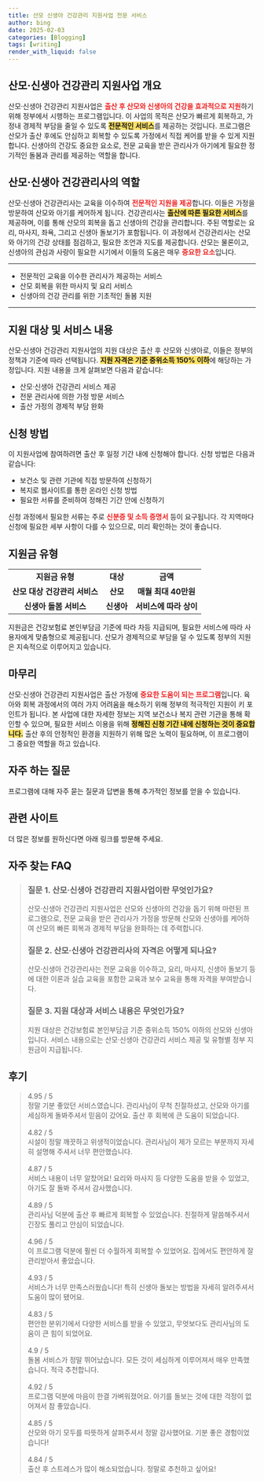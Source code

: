 ```yaml
---
title: 산모 신생아 건강관리 지원사업 전문 서비스
author: bing
date: 2025-02-03
categories: [Blogging]
tags: [writing]
render_with_liquid: false
---
```



<h2 id='산모신생아건강관리지원사업개요'>산모·신생아 건강관리 지원사업 개요</h2>

<p>산모·신생아 건강관리 지원사업은 <b><span style="color: #ee2323;">출산 후 산모와 신생아의 건강을 효과적으로 지원</span></b>하기 위해 정부에서 시행하는 프로그램입니다. 이 사업의 목적은 산모가 빠르게 회복하고, 가정내 경제적 부담을 줄일 수 있도록 <b><span style="background-color: #ffe066;">전문적인 서비스</span></b>를 제공하는 것입니다. 프로그램은 산모가 출산 후에도 안심하고 회복할 수 있도록 가정에서 직접 케어를 받을 수 있게 지원합니다. 신생아의 건강도 중요한 요소로, 전문 교육을 받은 관리사가 아기에게 필요한 정기적인 돌봄과 관리를 제공하는 역할을 합니다.</b></p>

<h2 id='건강관리사의역할'>산모·신생아 건강관리사의 역할</h2>

<p>산모·신생아 건강관리사는 교육을 이수하여 <b><span style="color: #ee2323;">전문적인 지원을 제공</span></b>합니다. 이들은 가정을 방문하여 산모와 아기를 케어하게 됩니다. 건강관리사는 <b><span style="background-color: #ffe066;">출산에 따른 필요한 서비스</span></b>를 제공하며, 이를 통해 산모의 회복을 돕고 신생아의 건강을 관리합니다. 주된 역할로는 요리, 마사지, 좌욕, 그리고 신생아 돌보기가 포함됩니다. 이 과정에서 건강관리사는 산모와 아기의 건강 상태를 점검하고, 필요한 조언과 지도를 제공합니다. 산모는 물론이고, 신생아의 관심과 사랑이 필요한 시기에서 이들의 도움은 매우 <b><span style="color: #ee2323;">중요한 요소</span></b>입니다.</p>

<hr />

<ul>
    <li>전문적인 교육을 이수한 관리사가 제공하는 서비스</li>
    <li>산모 회복을 위한 마사지 및 요리 서비스</li>
    <li>신생아의 건강 관리를 위한 기초적인 돌봄 지원</li>
</ul>

<hr />

<h2 id='지원대상및서비스내용'>지원 대상 및 서비스 내용</h2>

<p>산모·신생아 건강관리 지원사업의 지원 대상은 출산 후 산모와 신생아로, 이들은 정부의 정책과 기준에 따라 선택됩니다. <b><span style="background-color: #ffe066;">지원 자격은 기준 중위소득 150% 이하</span></b>에 해당하는 가정입니다. 지원 내용을 크게 살펴보면 다음과 같습니다:</p>

<ul>
    <li>산모·신생아 건강관리 서비스 제공</li>
    <li>전문 관리사에 의한 가정 방문 서비스</li>
    <li>출산 가정의 경제적 부담 완화</li>
</ul>

<h2 id='신청방법'>신청 방법</h2>

<p>이 지원사업에 참여하려면 출산 후 일정 기간 내에 신청해야 합니다. 신청 방법은 다음과 같습니다:</p>

<ul>
    <li>보건소 및 관련 기관에 직접 방문하여 신청하기</li>
    <li>복지로 웹사이트를 통한 온라인 신청 방법</li>
    <li>필요한 서류를 준비하여 정해진 기간 안에 신청하기</li>
</ul>

<p>신청 과정에서 필요한 서류는 주로 <b><span style="color: #ee2323;">신분증 및 소득 증명서</span></b> 등이 요구됩니다. 각 지역마다 신청에 필요한 세부 사항이 다를 수 있으므로, 미리 확인하는 것이 좋습니다.</p>

<h2 id='지원금유형'>지원금 유형</h2>

<table>
    <tr>
        <td style="text-align: center; height: 17px;"><b>지원금 유형</b></td>
        <td style="text-align: center; height: 17px;"><b>대상</b></td>
        <td style="text-align: center; height: 17px;"><b>금액</b></td>
    </tr>
    <tr>
        <td style="text-align: center; height: 17px;"><b>산모 대상 건강관리 서비스</b></td>
        <td style="text-align: center; height: 17px;"><b>산모</b></td>
        <td style="text-align: center; height: 17px;"><b>매월 최대 40만원</b></td>
    </tr>
    <tr>
        <td style="text-align: center; height: 17px;"><b>신생아 돌봄 서비스</b></td>
        <td style="text-align: center; height: 17px;"><b>신생아</b></td>
        <td style="text-align: center; height: 17px;"><b>서비스에 따라 상이</b></td>
    </tr>
</table>

<p>지원금은 건강보험료 본인부담금 기준에 따라 차등 지급되며, 필요한 서비스에 따라 사용자에게 맞춤형으로 제공됩니다. 산모가 경제적으로 부담을 덜 수 있도록 정부의 지원은 지속적으로 이루어지고 있습니다.</p>

<h2 id='마무리'>마무리</h2>

<p>산모·신생아 건강관리 지원사업은 출산 가정에 <b><span style="color: #ee2323;">중요한 도움이 되는 프로그램</span></b>입니다. 육아와 회복 과정에서의 여러 가지 어려움을 해소하기 위해 정부의 적극적인 지원이 키 포인트가 됩니다. 본 사업에 대한 자세한 정보는 지역 보건소나 복지 관련 기관을 통해 확인할 수 있으며, 필요한 서비스 이용을 위해 <b><span style="background-color: #ffe066;">정해진 신청 기간 내에 신청하는 것이 중요합니다.</span></b> 출산 후의 안정적인 환경을 지원하기 위해 많은 노력이 필요하며, 이 프로그램이 그 중요한 역할을 하고 있습니다.</p>

<h2 id='자주하는질문'>자주 하는 질문</h2>

<p>프로그램에 대해 자주 묻는 질문과 답변을 통해 추가적인 정보를 얻을 수 있습니다.</p>

<h2 id='관련사이트'>관련 사이트</h2>

<p>더 많은 정보를 원하신다면 아래 링크를 방문해 주세요.</p>


<h2 id='자주_찾는_FAQ'>자주 찾는 FAQ</h2>
<div itemscope="" itemtype="https://schema.org/FAQPage"> 
<blockquote> 
<div itemscope="" itemprop="mainEntity" itemtype="https://schema.org/Question"> 
<h3 itemprop="name">질문 1. 산모·신생아 건강관리 지원사업이란 무엇인가요?</h3> 
<div itemscope="" itemprop="acceptedAnswer" itemtype="https://schema.org/Answer"> 
<span itemprop="text"> 
<p>산모·신생아 건강관리 지원사업은 산모와 신생아의 건강을 돕기 위해 마련된 프로그램으로, 전문 교육을 받은 관리사가 가정을 방문해 산모와 신생아를 케어하여 산모의 빠른 회복과 경제적 부담을 완화하는 데 주력합니다.</p> 
</span> 
</div> 
</div> 

<div itemscope="" itemprop="mainEntity" itemtype="https://schema.org/Question"> 
<h3 itemprop="name">질문 2. 산모·신생아 건강관리사의 자격은 어떻게 되나요?</h3> 
<div itemscope="" itemprop="acceptedAnswer" itemtype="https://schema.org/Answer"> 
<span itemprop="text"> 
<p>산모·신생아 건강관리사는 전문 교육을 이수하고, 요리, 마사지, 신생아 돌보기 등에 대한 이론과 실습 교육을 포함한 교육과 보수 교육을 통해 자격을 부여받습니다.</p> 
</span> 
</div> 
</div> 

<div itemscope="" itemprop="mainEntity" itemtype="https://schema.org/Question"> 
<h3 itemprop="name">질문 3. 지원 대상과 서비스 내용은 무엇인가요?</h3> 
<div itemscope="" itemprop="acceptedAnswer" itemtype="https://schema.org/Answer"> 
<span itemprop="text"> 
<p>지원 대상은 건강보험료 본인부담금 기준 중위소득 150% 이하의 산모와 신생아입니다. 서비스 내용으로는 산모·신생아 건강관리 서비스 제공 및 유형별 정부 지원금이 지급됩니다.</p> 
</span> 
</div> 
</div> 

</blockquote> 
</div>
<h2 id='후기'>후기</h2>
<div itemscope itemtype="https://schema.org/Product">
  <blockquote>
  <div itemprop="review" itemscope itemtype="https://schema.org/Review">
      <div itemprop="reviewRating" itemscope itemtype="https://schema.org/Rating"> <span itemprop="ratingValue">4.95</span> / <span itemprop="bestRating">5</span> </div>
      <span itemprop="reviewBody">정말 기분 좋았던 서비스였습니다. 관리사님이 무척 친절하셨고, 산모와 아기를 세심하게 돌봐주셔서 믿음이 갔어요. 출산 후 회복에 큰 도움이 되었습니다.</span>
  </div>
  <br>
  <div itemprop="review" itemscope itemtype="https://schema.org/Review">
      <div itemprop="reviewRating" itemscope itemtype="https://schema.org/Rating"> <span itemprop="ratingValue">4.82</span> / <span itemprop="bestRating">5</span> </div>
      <span itemprop="reviewBody">시설이 정말 깨끗하고 위생적이었습니다. 관리사님이 제가 모르는 부분까지 자세히 설명해 주셔서 너무 편안했습니다.</span>
  </div>
  <br>
  <div itemprop="review" itemscope itemtype="https://schema.org/Review">
      <div itemprop="reviewRating" itemscope itemtype="https://schema.org/Rating"> <span itemprop="ratingValue">4.87</span> / <span itemprop="bestRating">5</span> </div>
      <span itemprop="reviewBody">서비스 내용이 너무 알찼어요! 요리와 마사지 등 다양한 도움을 받을 수 있었고, 아기도 잘 돌봐 주셔서 감사했습니다.</span>
  </div>
  <br>
  <div itemprop="review" itemscope itemtype="https://schema.org/Review">
      <div itemprop="reviewRating" itemscope itemtype="https://schema.org/Rating"> <span itemprop="ratingValue">4.89</span> / <span itemprop="bestRating">5</span> </div>
      <span itemprop="reviewBody">관리사님 덕분에 출산 후 빠르게 회복할 수 있었습니다. 친절하게 말씀해주셔서 긴장도 풀리고 안심이 되었습니다.</span>
  </div>
  <br>
  <div itemprop="review" itemscope itemtype="https://schema.org/Review">
      <div itemprop="reviewRating" itemscope itemtype="https://schema.org/Rating"> <span itemprop="ratingValue">4.96</span> / <span itemprop="bestRating">5</span> </div>
      <span itemprop="reviewBody">이 프로그램 덕분에 훨씬 더 수월하게 회복할 수 있었어요. 집에서도 편안하게 잘 관리받아서 좋았습니다.</span>
  </div>
  <br>
  <div itemprop="review" itemscope itemtype="https://schema.org/Review">
      <div itemprop="reviewRating" itemscope itemtype="https://schema.org/Rating"> <span itemprop="ratingValue">4.93</span> / <span itemprop="bestRating">5</span> </div>
      <span itemprop="reviewBody">서비스가 너무 만족스러웠습니다! 특히 신생아 돌보는 방법을 자세히 알려주셔서 도움이 많이 됐어요.</span>
  </div>
  <br>
  <div itemprop="review" itemscope itemtype="https://schema.org/Review">
      <div itemprop="reviewRating" itemscope itemtype="https://schema.org/Rating"> <span itemprop="ratingValue">4.83</span> / <span itemprop="bestRating">5</span> </div>
      <span itemprop="reviewBody"> 편안한 분위기에서 다양한 서비스를 받을 수 있었고, 무엇보다도 관리사님의 도움이 큰 힘이 되었어요.</span>
  </div>
  <br>
  <div itemprop="review" itemscope itemtype="https://schema.org/Review">
      <div itemprop="reviewRating" itemscope itemtype="https://schema.org/Rating"> <span itemprop="ratingValue">4.9</span> / <span itemprop="bestRating">5</span> </div>
      <span itemprop="reviewBody">돌봄 서비스가 정말 뛰어났습니다. 모든 것이 세심하게 이루어져서 매우 만족했습니다. 적극 추천합니다.</span>
  </div>
  <br>
  <div itemprop="review" itemscope itemtype="https://schema.org/Review">
      <div itemprop="reviewRating" itemscope itemtype="https://schema.org/Rating"> <span itemprop="ratingValue">4.92</span> / <span itemprop="bestRating">5</span> </div>
      <span itemprop="reviewBody">프로그램 덕분에 마음이 한결 가벼워졌어요. 아기를 돌보는 것에 대한 걱정이 없어져서 참 좋았습니다.</span>
  </div>
  <br>
  <div itemprop="review" itemscope itemtype="https://schema.org/Review">
      <div itemprop="reviewRating" itemscope itemtype="https://schema.org/Rating"> <span itemprop="ratingValue">4.85</span> / <span itemprop="bestRating">5</span> </div>
      <span itemprop="reviewBody">산모와 아기 모두를 따뜻하게 살펴주셔서 정말 감사했어요. 기분 좋은 경험이었습니다!</span>
  </div>
  <br>
  <div itemprop="review" itemscope itemtype="https://schema.org/Review">
      <div itemprop="reviewRating" itemscope itemtype="https://schema.org/Rating"> <span itemprop="ratingValue">4.84</span> / <span itemprop="bestRating">5</span> </div>
      <span itemprop="reviewBody">출산 후 스트레스가 많이 해소되었습니다. 정말로 추천하고 싶어요!</span>
  </div>
  </blockquote>
</div>
